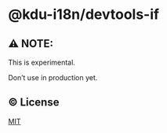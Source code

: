 # @kdu-i18n/devtools-if

## :warning: NOTE:

This is experimental.

Don’t use in production yet.

## :copyright: License

[MIT](http://opensource.org/licenses/MIT)

